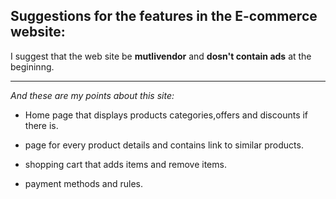 ## Suggestions for the features in the E-commerce website:
   I suggest that the web site be **mutlivendor** and **dosn't contain ads** at the begininng.
***
*And these are my points about this site:*
* Home page that displays products categories,offers and discounts if there is.

* page for every product details and contains link to similar products.

* shopping cart that adds items and remove items.

* payment methods and rules.






